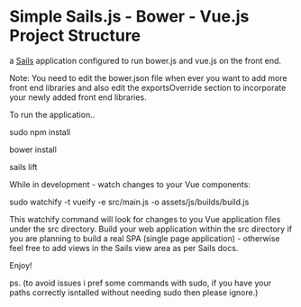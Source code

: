 # Simple Sails.js - Bower - Vue.js Project Structure

a [Sails](http://sailsjs.org) application configured to run bower.js and vue.js on the front end.

Note: You need to edit the bower.json file when ever you want to add more front end libraries and also edit the exportsOverride section to incorporate your newly added front end libraries.

To run the application..

sudo npm install

bower install

sails lift

While in development - watch changes to your Vue components:

sudo watchify -t vueify -e src/main.js -o assets/js/builds/build.js

This watchify command will look for changes to you Vue application files under the src directory.
Build your web application within the src directory if you are planning to build a real SPA (single page application) - otherwise feel free to add views in the Sails view area as per Sails docs.

Enjoy!

ps. (to avoid issues i pref some commands with sudo, if you have your paths correctly isntalled without needing sudo then please ignore.)
